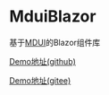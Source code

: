 # MduiBlazor
基于[MDUI](https://www.mdui.org/docs)的Blazor组件库

[Demo地址(github)](https://gaofen13.github.io/mdui-blazor)

[Demo地址(gitee)](https://gaofen13.gitee.io/mdui-blazor)
